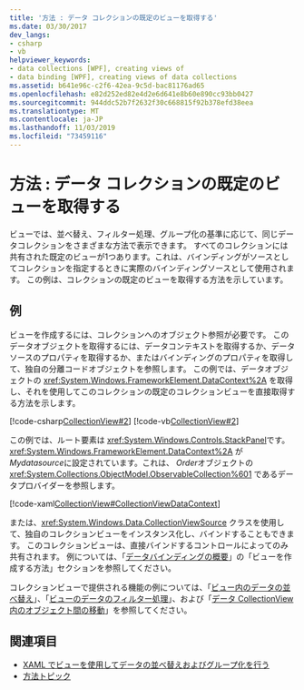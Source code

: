 ```yaml
---
title: '方法 : データ コレクションの既定のビューを取得する'
ms.date: 03/30/2017
dev_langs:
- csharp
- vb
helpviewer_keywords:
- data collections [WPF], creating views of
- data binding [WPF], creating views of data collections
ms.assetid: b641e96c-c2f6-42ea-9c5d-bac81176ad65
ms.openlocfilehash: e82d252ed82e4d2e6d641e8b60e890cc93bb0427
ms.sourcegitcommit: 944ddc52b7f2632f30c668815f92b378efd38eea
ms.translationtype: MT
ms.contentlocale: ja-JP
ms.lasthandoff: 11/03/2019
ms.locfileid: "73459116"
---
```

# <a name="how-to-get-the-default-view-of-a-data-collection"></a>方法 : データ コレクションの既定のビューを取得する
ビューでは、並べ替え、フィルター処理、グループ化の基準に応じて、同じデータコレクションをさまざまな方法で表示できます。 すべてのコレクションには共有された既定のビューが1つあります。これは、バインディングがソースとしてコレクションを指定するときに実際のバインディングソースとして使用されます。 この例は、コレクションの既定のビューを取得する方法を示しています。  
  
## <a name="example"></a>例  
 ビューを作成するには、コレクションへのオブジェクト参照が必要です。 このデータオブジェクトを取得するには、データコンテキストを取得するか、データソースのプロパティを取得するか、またはバインディングのプロパティを取得して、独自の分離コードオブジェクトを参照します。 この例では、データオブジェクトの <xref:System.Windows.FrameworkElement.DataContext%2A> を取得し、それを使用してこのコレクションの既定のコレクションビューを直接取得する方法を示します。  
  
 [!code-csharp[CollectionView#2](~/samples/snippets/csharp/VS_Snippets_Wpf/CollectionView/CSharp/Page1.xaml.cs#2)]
 [!code-vb[CollectionView#2](~/samples/snippets/visualbasic/VS_Snippets_Wpf/CollectionView/VisualBasic/Page1.xaml.vb#2)]  
  
 この例では、ルート要素は <xref:System.Windows.Controls.StackPanel>です。 <xref:System.Windows.FrameworkElement.DataContext%2A> が*Mydatasource*に設定されています。これは、 *Order*オブジェクトの <xref:System.Collections.ObjectModel.ObservableCollection%601> であるデータプロバイダーを参照します。  
  
 [!code-xaml[CollectionView#CollectionViewDataContext](~/samples/snippets/csharp/VS_Snippets_Wpf/CollectionView/CSharp/Page1.xaml#collectionviewdatacontext)]  
  
 または、<xref:System.Windows.Data.CollectionViewSource> クラスを使用して、独自のコレクションビューをインスタンス化し、バインドすることもできます。 このコレクションビューは、直接バインドするコントロールによってのみ共有されます。 例については、「[データバインディングの概要](../../../desktop-wpf/data/data-binding-overview.md)」の「ビューを作成する方法」セクションを参照してください。  
  
 コレクションビューで提供される機能の例については、「[ビュー内のデータの並べ替え](how-to-sort-data-in-a-view.md)」、「[ビューのデータのフィルター処理](how-to-filter-data-in-a-view.md)」、および「[データ CollectionView 内のオブジェクト間の移動](how-to-navigate-through-the-objects-in-a-data-collectionview.md)」を参照してください。  
  
## <a name="see-also"></a>関連項目

- [XAML でビューを使用してデータの並べ替えおよびグループ化を行う](how-to-sort-and-group-data-using-a-view-in-xaml.md)
- [方法トピック](data-binding-how-to-topics.md)
